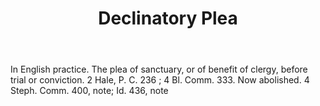 ---
title: Declinatory Plea
letter: D
permalink: "/definitions/bld-declinatory-plea.html"
body: In English practice. The plea of sanctuary, or of benefit of clergy, before
  trial or conviction. 2 Hale, P. C. 236 ; 4 Bl. Comm. 333. Now abolished. 4 Steph.
  Comm. 400, note; Id. 436, note
published_at: '2018-07-07'
source: Black's Law Dictionary 2nd Ed (1910)
layout: post
---